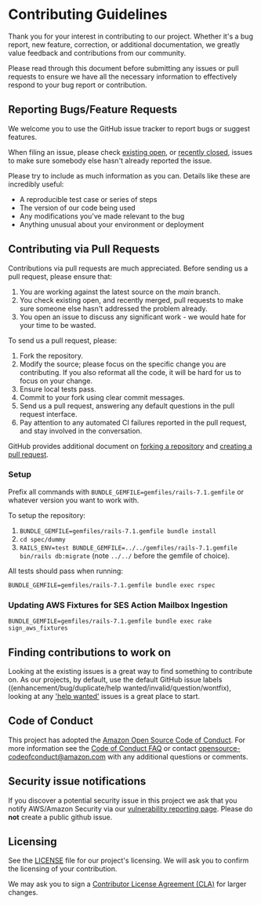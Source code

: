 # Contributing Guidelines

Thank you for your interest in contributing to our project. Whether it's a bug
report, new feature, correction, or additional documentation, we greatly value
feedback and contributions from our community.

Please read through this document before submitting any issues or pull requests
to ensure we have all the necessary information to effectively respond to your
bug report or contribution.

## Reporting Bugs/Feature Requests

We welcome you to use the GitHub issue tracker to report bugs or suggest
features.

When filing an issue, please check [existing
open](https://github.com/aws/aws-sdk-rails/issues), or [recently
closed](https://github.com/aws/aws-sdk-rails/issues?utf8=%E2%9C%93&q=is%3Aissue%20is%3Aclosed%20),
issues to make sure somebody else hasn't already reported the issue.

Please try to include as much information as you can. Details like these are
incredibly useful:

* A reproducible test case or series of steps
* The version of our code being used
* Any modifications you've made relevant to the bug
* Anything unusual about your environment or deployment

## Contributing via Pull Requests

Contributions via pull requests are much appreciated. Before sending us a pull
request, please ensure that:

1. You are working against the latest source on the *main* branch.
2. You check existing open, and recently merged, pull requests to make sure
someone else hasn't addressed the problem already.
3. You open an issue to discuss any significant work - we would hate for your
time to be wasted.

To send us a pull request, please:

1. Fork the repository.
2. Modify the source; please focus on the specific change you are contributing.
If you also reformat all the code, it will be hard for us to focus on your
change.
3. Ensure local tests pass.
4. Commit to your fork using clear commit messages.
5. Send us a pull request, answering any default questions in the pull request
interface.
6. Pay attention to any automated CI failures reported in the pull request, and
stay involved in the conversation.

GitHub provides additional document on [forking a
repository](https://help.github.com/articles/fork-a-repo/) and [creating a pull
request](https://help.github.com/articles/creating-a-pull-request/).

### Setup

Prefix all commands with `BUNDLE_GEMFILE=gemfiles/rails-7.1.gemfile` or whatever version you want to work with.

To setup the repository:

1. `BUNDLE_GEMFILE=gemfiles/rails-7.1.gemfile bundle install`
1. `cd spec/dummy`
1. `RAILS_ENV=test BUNDLE_GEMFILE=../../gemfiles/rails-7.1.gemfile bin/rails db:migrate` (note `../../` before the gemfile of choice).

All tests should pass when running:

`BUNDLE_GEMFILE=gemfiles/rails-7.1.gemfile bundle exec rspec`

### Updating AWS Fixtures for SES Action Mailbox Ingestion

`BUNDLE_GEMFILE=gemfiles/rails-7.1.gemfile bundle exec rake sign_aws_fixtures`

## Finding contributions to work on

Looking at the existing issues is a great way to find something to contribute
on. As our projects, by default, use the default GitHub issue labels
((enhancement/bug/duplicate/help wanted/invalid/question/wontfix), looking at
any ['help wanted'](https://github.com/aws/aws-sdk-rails/labels/help%20wanted)
issues is a great place to start.

## Code of Conduct

This project has adopted the [Amazon Open Source Code of
Conduct](https://aws.github.io/code-of-conduct). For more information see the
[Code of Conduct FAQ](https://aws.github.io/code-of-conduct-faq) or contact
opensource-codeofconduct@amazon.com with any additional questions or comments.

## Security issue notifications

If you discover a potential security issue in this project we ask that you
notify AWS/Amazon Security via our [vulnerability reporting
page](http://aws.amazon.com/security/vulnerability-reporting/). Please do
**not** create a public github issue.

## Licensing

See the [LICENSE](https://github.com/aws/aws-sdk-rails/blob/main/LICENSE.txt) file
for our project's licensing. We will ask you to confirm the licensing of your
contribution.

We may ask you to sign a [Contributor License Agreement
(CLA)](http://en.wikipedia.org/wiki/Contributor_License_Agreement) for larger
changes.
